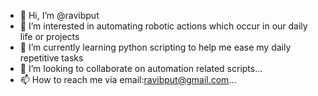 - 👋 Hi, I’m @ravibput
- 👀 I’m interested in automating robotic actions which occur in our daily life or projects
- 🌱 I’m currently learning python scripting to help me ease my daily repetitive tasks
- 💞️ I’m looking to collaborate on automation related scripts...
- 📫 How to reach me via email:ravibput@gmail.com...

<!---
ravibput/ravibput is a ✨ special ✨ repository because its `README.md` (this file) appears on your GitHub profile.
You can click the Preview link to take a look at your changes.
--->
